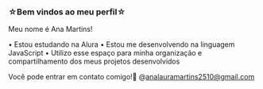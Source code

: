 ### ☆Bem vindos ao meu perfil☆

Meu nome é Ana Martins!

• Estou estudando na Alura
• Estou me desenvolvendo na linguagem JavaScript
• Utilizo esse espaço para minha organização e compartilhamento dos meus projetos desenvolvidos 

Você pode entrar em contato comigo!💌
@analauramartins2510@gmail.com 
